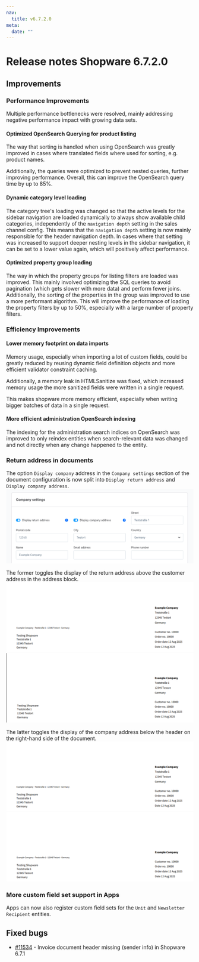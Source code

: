 ```yaml
---
nav:
  title: v6.7.2.0
meta:
  date: ""
---
```


# Release notes Shopware 6.7.2.0

## Improvements

### Performance Improvements
Multiple performance bottlenecks were resolved, mainly addressing negative performance impact with growing data sets.

#### Optimized OpenSearch Querying for product listing
The way that sorting is handled when using OpenSearch was greatly improved in cases where translated fields where used for sorting, e.g. product names. 

Additionally, the queries were optimized to prevent nested queries, further improving performance.
Overall, this can improve the OpenSearch query time by up to 85%.

#### Dynamic category level loading
The category tree's loading was changed so that the active levels for the sidebar navigation are loaded dynamically to always show available child categories, independently of the `navigation depth` setting in the sales channel config.
This means that the `navigation depth` setting is now mainly responsible for the header navigation depth. 
In cases where that setting was increased to support deeper nesting levels in the sidebar navigation, it can be set to a lower value again, which will positively affect performance.

#### Optimized property group loading
The way in which the property groups for listing filters are loaded was improved. This mainly involved optimizing the SQL queries to avoid pagination (which gets slower with more data) and perform fewer joins.
Additionally, the sorting of the properties in the group was improved to use a more performant algorithm. 
This will improve the performance of loading the property filters by up to 50%, especially with a large number of property filters.

### Efficiency Improvements

#### Lower memory footprint on data imports
Memory usage, especially when importing a lot of custom fields, could be greatly reduced by reusing dynamic field definition objects and more efficient validator constraint caching.

Additionally, a memory leak in HTMLSanitize was fixed, which increased memory usage the more sanitized fields were written in a single request. 

This makes shopware more memory efficient, especially when writing bigger batches of data in a single request.

#### More efficient administration OpenSearch indexing
The indexing for the administration search indices on OpenSearch was improved to only reindex entities when search-relevant data was changed and not directly when any change happened to the entity.

### Return address in documents
The option `Display company` address in the `Company settings` section of the document configuration is now split into `Display return address` and `Display company address`.  
![document_settings.png](assets/document_settings.png)

The former toggles the display of the return address above the customer address in the address block.  
![document_with_return_address.png](assets/document_with_return_address.png)
![document_without_return_address.png](assets/document_without_return_address.png)

The latter toggles the display of the company address below the header on the right-hand side of the document.
![document_with_return_address.png](assets/document_with_return_address.png)
![document_without_company_address.png](assets/document_without_company_address.png)

### More custom field set support in Apps

Apps can now also register custom field sets for the `Unit` and `Newsletter Recipient` entities.

## Fixed bugs
* [#11534](https://github.com/shopware/shopware/issues/11534) - Invoice document header missing (sender info) in Shopware 6.7.1
